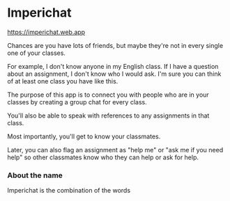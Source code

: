 # Imperichat

https://imperichat.web.app

Chances are you have lots of friends,
 but maybe they're not in every single one  of your classes.
 
For example, I don't know anyone in my English class. If I have a question about an assignment, I don't know who I would ask.
I'm sure you can think of at least one class you have like this.
 
 The purpose of this 
app is to connect you with people who are in your classes by creating a group chat for every class. 

You'll also be able to
speak with references to  any assignments in that class. 

 Most importantly, you'll get to
 know your classmates. 
 
Later, you can also flag an assignment as "help me" or "ask me if you need help"
so other classmates know who they can help or ask for help.
 ### About the name
 
 Imperichat is the combination of the words 
